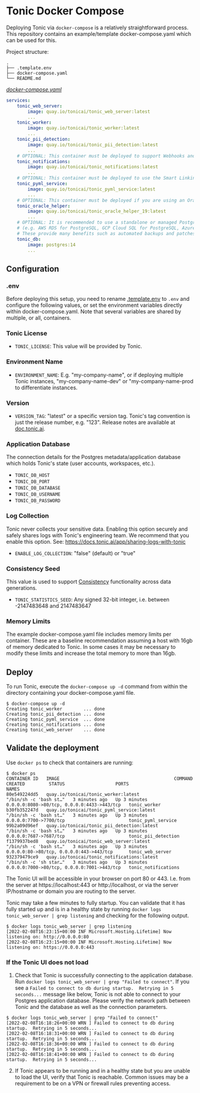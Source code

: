 # Tonic Docker Compose
Deploying Tonic via `docker-compose` is a relatively straightforward process. This repository contains an example/template docker-compose.yaml which can be used for this.

Project structure:
```
.
├── .template.env
├── docker-compose.yaml
└── README.md
```

[_docker-compose.yaml_](docker-compose.yaml)
``` yaml
services:
    tonic_web_server:
        image: quay.io/tonicai/tonic_web_server:latest
        ...
    tonic_worker:
        image: quay.io/tonicai/tonic_worker:latest
        ...
    tonic_pii_detection:
        image: quay.io/tonicai/tonic_pii_detection:latest
        ...
    # OPTIONAL: This container must be deployed to support Webhooks and Email notifications.
    tonic_notifications:
        image: quay.io/tonicai/tonic_notifications:latest
        ...
    # OPTIONAL: This container must be deployed to use the Smart Linking generator.
    tonic_pyml_service:
        image: quay.io/tonicai/tonic_pyml_service:latest
        ...
    # OPTIONAL: This container must be deployed if you are using an Oracle source and destination database.
    tonic_oracle_helper:
        image: quay.io/tonicai/tonic_oracle_helper_19:latest
        ...
    # OPTIONAL: It is recommended to use a standalone or managed Postgres database
    # (e.g. AWS RDS for PostgreSQL, GCP Cloud SQL for PostgreSQL, Azure Database for PostgreSQL) for Tonic's application database.
    # These provide many benefits such as automated backups and patches/upgrades. But a containerized PostgreSQL database can be used.
    tonic_db:
        image: postgres:14
        ...
```

## Configuration

### .env
Before deploying this setup, you need to rename [.template.env](.template.env) to `.env` and configure the following values, or set the environment variables directly within docker-compose.yaml. Note that several variables are shared by multiple, or all, containers.

### Tonic License

- `TONIC_LICENSE`: This value will be provided by Tonic.

### Environment Name

- `ENVIRONMENT_NAME`: E.g. "my-company-name", or if deploying multiple Tonic instances, "my-company-name-dev" or "my-company-name-prod to differentiate instances.

### Version

- `VERSION_TAG`: "latest" or a specific version tag. Tonic's tag convention is just the release number, e.g. "123". Release notes are available at [doc.tonic.ai](https://docs.tonic.ai/app/release-notes).

### Application Database
The connection details for the Postgres metadata/application database which holds Tonic's state (user accounts, workspaces, etc.).

- `TONIC_DB_HOST`
- `TONIC_DB_PORT`
- `TONIC_DB_DATABASE`
- `TONIC_DB_USERNAME`
- `TONIC_DB_PASSWORD`

### Log Collection
Tonic never collects your sensitive data. Enabling this option securely and safely shares logs with Tonic's engineering team. We recommend that you enable this option. See: https://docs.tonic.ai/app/sharing-logs-with-tonic

- `ENABLE_LOG_COLLECTION`: "false" (default) or "true"

### Consistency Seed
This value is used to support [Consistency](https://docs.tonic.ai/app/concepts/consistency) functionality across data generations.

- `TONIC_STATISTICS_SEED`: Any signed 32-bit integer, i.e. between -2147483648 and 2147483647

### Memory Limits
The example docker-compose.yaml file includes memory limits per container. These are a baseline recommendation assuming a host with 16gb of memory dedicated to Tonic. In some cases it may be necessary to modify these limits and increase the total memory to more than 16gb.

## Deploy
To run Tonic, execute the `docker-compose up -d` command from within the directory containing your docker-compose.yaml file.

``` shell
$ docker-compose up -d
Creating tonic_worker        ... done
Creating tonic_pii_detection ... done
Creating tonic_pyml_service  ... done
Creating tonic_notifications ... done
Creating tonic_web_server    ... done
```


## Validate the deployment

Use `docker ps` to check that containers are running:
```
$ docker ps
CONTAINER ID   IMAGE                                           COMMAND                  CREATED         STATUS                   PORTS                                         NAMES
80e549224dd5   quay.io/tonicai/tonic_worker:latest             "/bin/sh -c 'bash st…"   3 minutes ago   Up 3 minutes             0.0.0.0:8080->80/tcp, 0.0.0.0:4433->443/tcp   tonic_worker
b30fb352247d   quay.io/tonicai/tonic_pyml_service:latest       "/bin/sh -c 'bash st…"   3 minutes ago   Up 3 minutes             0.0.0.0:7700->7700/tcp                        tonic_pyml_service
99b2a09d96ef   quay.io/tonicai/tonic_pii_detection:latest      "/bin/sh -c 'bash st…"   3 minutes ago   Up 3 minutes             0.0.0.0:7687->7687/tcp                        tonic_pii_detection
f1379937bed8   quay.io/tonicai/tonic_web_server:latest         "/bin/sh -c 'bash st…"   3 minutes ago   Up 3 minutes             0.0.0.0:80->80/tcp, 0.0.0.0:443->443/tcp      tonic_web_server
932379479ce9   quay.io/tonicai/tonic_notifications:latest      "/bin/sh -c 'sh star…"   3 minutes ago   Up 3 minutes             0.0.0.0:7000->80/tcp, 0.0.0.0:7001->443/tcp   tonic_notifications
```

The Tonic UI will be accessible in your browser on port 80 or 443. I.e. from the server at https://localhost:443 or http://localhost, or via the server IP/hostname or domain you are routing to the server.

Tonic may take a few minutes to fully startup. You can validate that it has fully started up and is in a healthy state by running `docker logs tonic_web_server | grep listening` and checking for the following output.

``` shell
$ docker logs tonic_web_server | grep listening
[2022-02-08T16:23:15+00:00 INF Microsoft.Hosting.Lifetime] Now listening on: http://0.0.0.0:80
[2022-02-08T16:23:15+00:00 INF Microsoft.Hosting.Lifetime] Now listening on: https://0.0.0.0:443
```

### If the Tonic UI does not load
1. Check that Tonic is successfully connecting to the application database.
Run `docker logs tonic_web_server | grep "Failed to connect"`. If you see a `Failed to connect to db during startup.  Retrying in 5 seconds...` message like below, Tonic is not able to connect to your Postgres application database. Please verify the network path between Tonic and the database as well as the connection parameters.

``` shell
$ docker logs tonic_web_server | grep "Failed to connect"
[2022-02-08T16:18:26+00:00 WRN ] Failed to connect to db during startup.  Retrying in 5 seconds...
[2022-02-08T16:18:31+00:00 WRN ] Failed to connect to db during startup.  Retrying in 5 seconds...
[2022-02-08T16:18:36+00:00 WRN ] Failed to connect to db during startup.  Retrying in 5 seconds...
[2022-02-08T16:18:41+00:00 WRN ] Failed to connect to db during startup.  Retrying in 5 seconds...
```

2. If Tonic appears to be running and in a healthy state but you are unable to load the UI, verify that Tonic is reachable. Common issues may be a requirement to be on a VPN or firewall rules preventing access.